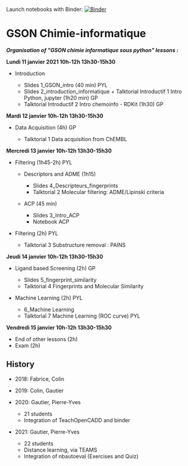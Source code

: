 Launch notebooks with Binder: [![Binder](https://mybinder.org/badge_logo.svg)](https://mybinder.org/v2/gh/ICOA-SBC/GSON-cheminformatics/HEAD)

GSON Chimie-informatique
========================
___Organisation of "GSON chimie informatique sous python" lessons :___

**Lundi 11 janvier 2021 10h-12h 13h30-15h30**

- Introduction

  - Slides 1_GSON_intro (40 min) PYL
  - Slides 2_introduction_informatique + Talktorial Introductif 1 Intro Python, jupyter (1h20 min)  GP
  - Talktorial Introductif 2 Intro chemoinfo - RDKit (1h30) GP

**Mardi 12 janvier 10h-12h 13h30-15h30**

- Data Acquisition (4h) GP

  - Talktorial 1 Data acquisition from ChEMBL


**Mercredi 13 janvier 10h-12h 13h30-15h30**

- Filtering (1h45-2h) PYL

  - Descriptors and ADME (1h15)

    - Slides 4_Descripteurs_fingerprints
    - Talktorial 2 Molecular filtering: ADME/Lipinski criteria

  - ACP (45 min)

      - Slides 3_Intro_ACP
      - Notebook ACP

- Filtering  (2h) PYL

  - Talktorial 3 Substructure removal : PAINS



**Jeudi 14 janvier 10h-12h 13h30-15h30**


- Ligand based Screening (2h) GP

  - Slides 5_fingerprint_similarity
  - Talktorial 4 Fingerprints and Molecular Similarity

- Machine Learning (2h) PYL

  - 6_Machine Learning
  - Talktorial 7 Machine Learning (ROC curve) PYL


**Vendredi 15 janvier 10h-12h 13h30-15h30**

- End of other lessons (2h)
- Exam (2h)

## History

- 2018: Fabrice, Colin

- 2019: Colin, Gautier

- 2020: Gautier, Pierre-Yves

    - 21 students
    - Integration of TeachOpenCADD and binder

- 2021: Gautier, Pierre-Yves

    - 22 students
    - Distance learning, via TEAMS
    - Integration of nbautoeval (Exercises and Quiz)
